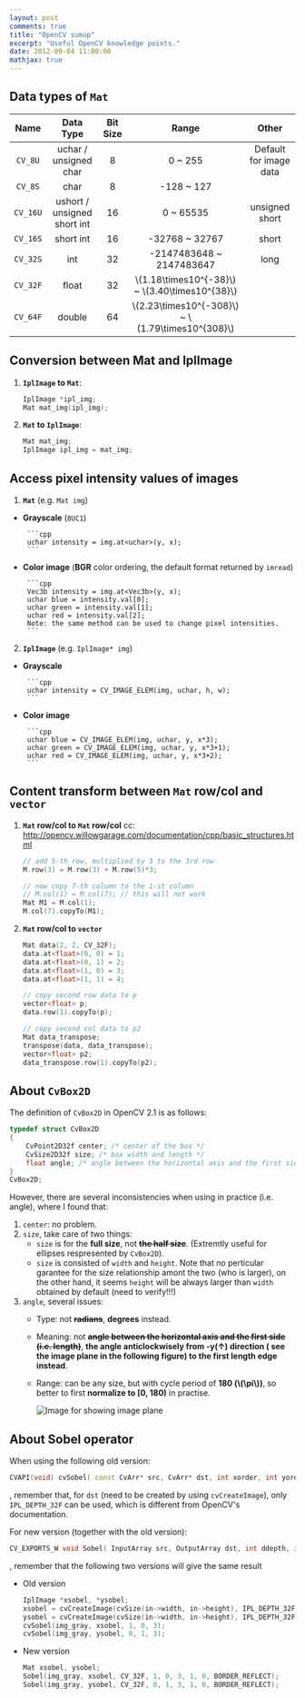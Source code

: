 ```yaml
---
layout: post
comments: true
title: "OpenCV sumup"
excerpt: "Useful OpenCV knowledge points."
date: 2012-09-04 11:00:00
mathjax: true
---
```


<!-- add TOC here -->
<div id="renderIn"></div>

## Data types of `Mat`
| Name | Data Type | Bit Size | Range | Other |
|:--------:|:--------:|:--------:|:--------:|:--------:|
|`CV_8U`  | uchar / unsigned char | 8  | 0 ~ 255 | Default for image data |
|`CV_8S`| char | 8  | -128 ~ 127 | |
| `CV_16U` | ushort / unsigned short int | 16  | 0 ~ 65535 | unsigned short |
| `CV_16S` | short int | 16  | -32768 ~ 32767 | short |
| `CV_32S` | int | 32  | -2147483648 ~ 2147483647 | long |
| `CV_32F` | float | 32  | \\(1.18\times10^{-38}\\) ~ \\(3.40\times10^{38}\\)
| `CV_64F` | double | 64  | \\(2.23\times10^{-308}\\) ~ \\(1.79\times10^{308}\\) ||

## Conversion between Mat and IplImage
1. **`IplImage` to `Mat`**:

    ```cpp
    IplImage *ipl_img;
    Mat mat_img(ipl_img);
    ```
2. **`Mat` to `IplImage`**:

    ```cpp
    Mat mat_img;
    IplImage ipl_img = mat_img;
    ```

## Access pixel intensity values of images
1. **`Mat`** (e.g. `Mat img`)
 - **Grayscale** (`8UC1`)

        ```cpp
        uchar intensity = img.at<uchar>(y, x);
        ```
 - **Color image** (**BGR** color ordering, the default format returned by `imread`)

        ```cpp
        Vec3b intensity = img.at<Vec3b>(y, x);
        uchar blue = intensity.val[0];
        uchar green = intensity.val[1];
        uchar red = intensity.val[2];
        Note: the same method can be used to change pixel intensities.
        ```
2. **`IplImage`** (e.g. `IplImage* img`)
 - **Grayscale**

        ```cpp
        uchar intensity = CV_IMAGE_ELEM(img, uchar, h, w);
        ```
 - **Color image**

        ```cpp
        uchar blue = CV_IMAGE_ELEM(img, uchar, y, x*3);
        uchar green = CV_IMAGE_ELEM(img, uchar, y, x*3+1);
        uchar red = CV_IMAGE_ELEM(img, uchar, y, x*3+2);
        ```

## Content transform between `Mat` row/col and `vector`
1. **`Mat` row/col to `Mat` row/col**
 cc: http://opencv.willowgarage.com/documentation/cpp/basic_structures.html

    ```cpp
    // add 5-th row, multiplied by 3 to the 3rd row
    M.row(3) = M.row(3) + M.row(5)*3;

    // now copy 7-th column to the 1-st column
    // M.col(1) = M.col(7); // this will not work
    Mat M1 = M.col(1);
    M.col(7).copyTo(M1);
    ```
2. **`Mat` row/col to `vector`**

    ```cpp
    Mat data(2, 2, CV_32F);
    data.at<float>(0, 0) = 1;
    data.at<float>(0, 1) = 2;
    data.at<float>(1, 0) = 3;
    data.at<float>(1, 1) = 4;

    // copy second row data to p
    vector<float> p;  
    data.row(1).copyTo(p);

    // copy second col data to p2
    Mat data_transpose;
    transpose(data, data_transpose);
    vector<float> p2;  
    data_transpose.row(1).copyTo(p2);
    ```

## About `CvBox2D`
The definition of `CvBox2D` in OpenCV 2.1 is as follows:

```cpp
typedef struct CvBox2D
{
    CvPoint2D32f center; /* center of the box */
    CvSize2D32f size; /* box width and length */
    float angle; /* angle between the horizontal axis and the first side (i.e. length) in radians */
}
CvBox2D;
```

However, there are several inconsistencies when using in practice (i.e. angle), where I found that:
1. `center`: no problem.
2. `size`, take care of two things:
	- `size` is for the **full size**, not ~~**the half size**~~. (Extremtly useful for ellipses respresented by `CvBox2D`).
	- `size` is consisted of `width` and `height`. Note that no perticular garantee for the size relationship amont the two (who is larger), on the other hand, it seems `height` will be always larger than `width` obtained by default (need to verify!!!)
3. `angle`, several issues:
    - Type: not ~~**radians**~~, **degrees** instead.
    - Meaning: not ~~**angle between the horizontal axis and the first side (i.e. length)**~~, **the angle anticlockwisely from -y($\uparrow$) direction ( see the image plane in the following figure) to the first length edge instead**.
    - Range: can be any size, but with cycle period of **180 (\\(\pi\\))**, so better to first **normalize to [0, 180)** in practise.

	   ![Image for showing image plane](https://bytebucket.org/herohuyongtao/blog-files/raw/tip/images/image.png "Image plane")

## About Sobel operator
When using the following old version:

```cpp
CVAPI(void) cvSobel( const CvArr* src, CvArr* dst, int xorder, int yorder, int aperture_size CV_DEFAULT(3));
```
, remember that, for `dst` (need to be created by using `cvCreateImage`), only `IPL_DEPTH_32F` can be used, which is different from OpenCV's documentation.

For new version (together with the old version):

```cpp
CV_EXPORTS_W void Sobel( InputArray src, OutputArray dst, int ddepth, int dx, int dy, int ksize=3, double scale=1, double delta=0, int borderType=BORDER_DEFAULT);
```
, remember that the following two versions will give the same result

- Old version

    ```cpp
    IplImage *xsobel, *ysobel;
    xsobel = cvCreateImage(cvSize(in->width, in->height), IPL_DEPTH_32F, 1 );
    ysobel = cvCreateImage(cvSize(in->width, in->height), IPL_DEPTH_32F, 1 );
    cvSobel(img_gray, xsobel, 1, 0, 3);
    cvSobel(img_gray, ysobel, 0, 1, 3);
    ```
- New version

    ```cpp
    Mat xsobel, ysobel;
    Sobel(img_gray, xsobel, CV_32F, 1, 0, 3, 1, 0, BORDER_REFLECT);
    Sobel(img_gray, ysobel, CV_32F, 0, 1, 3, 1, 0, BORDER_REFLECT);
    ```
